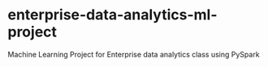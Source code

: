 # enterprise-data-analytics-ml-project
Machine Learning Project for Enterprise data analytics class using PySpark
